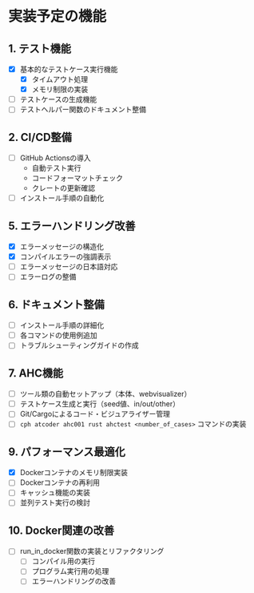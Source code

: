 # 実装予定の機能

## 1. テスト機能
- [x] 基本的なテストケース実行機能
  - [x] タイムアウト処理
  - [x] メモリ制限の実装
- [ ] テストケースの生成機能
- [ ] テストヘルパー関数のドキュメント整備

## 2. CI/CD整備
- [ ] GitHub Actionsの導入
  - 自動テスト実行
  - コードフォーマットチェック
  - クレートの更新確認
- [ ] インストール手順の自動化

## 5. エラーハンドリング改善
- [x] エラーメッセージの構造化
- [x] コンパイルエラーの強調表示
- [ ] エラーメッセージの日本語対応
- [ ] エラーログの整備

## 6. ドキュメント整備
- [ ] インストール手順の詳細化
- [ ] 各コマンドの使用例追加
- [ ] トラブルシューティングガイドの作成

## 7. AHC機能
- [ ] ツール類の自動セットアップ（本体、webvisualizer）
- [ ] テストケース生成と実行（seed値、in/out/other）
- [ ] Git/Cargoによるコード・ビジュアライザー管理
- [ ] `cph atcoder ahc001 rust ahctest <number_of_cases>` コマンドの実装

## 9. パフォーマンス最適化
- [x] Dockerコンテナのメモリ制限実装
- [ ] Dockerコンテナの再利用
- [ ] キャッシュ機能の実装
- [ ] 並列テスト実行の検討

## 10. Docker関連の改善
- [ ] run_in_docker関数の実装とリファクタリング
  - [ ] コンパイル用の実行
  - [ ] プログラム実行用の処理
  - [ ] エラーハンドリングの改善
